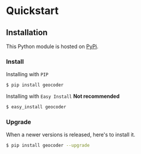 # Quickstart

## Installation
This Python module is hosted on [PyPi](https://pypi.python.org/pypi).

### Install
Installing with ``PIP``

```bash
$ pip install geocoder
``` 

Installing with ``Easy Install`` **Not recommended**

```bash
$ easy_install geocoder
```

### Upgrade
When a newer versions is released, here's to install it.

```bash
$ pip install geocoder --upgrade
```